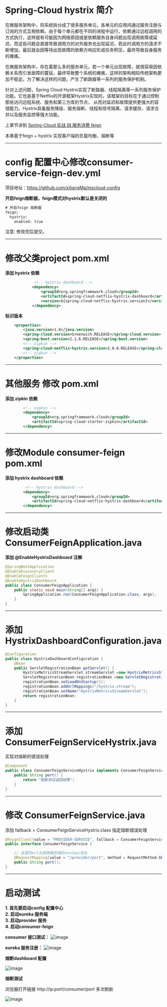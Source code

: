 # Spring-Cloud hystrix 简介

在微服务架构中，将系统拆分成了很多服务单元，各单元的应用间通过服务注册与订阅的方式互相依赖。由于每个单元都在不同的进程中运行，依赖通过远程调用的方式执行，这样就有可能因为网络原因或是依赖服务自身间题出现调用故障或延迟，而这些问题会直接导致调用方的对外服务也出现延迟，若此时调用方的请求不断增加，最后就会因等待出现故障的依赖方响应形成任务积压，最终导致自身服务的瘫痪。

在微服务架构中，存在着那么多的服务单元，若一个单元出现故障，就很容易因依赖关系而引发故障的蔓延，最终导致整个系统的瘫痪，这样的架构相较传统架构更加不稳定。为了解决这样的问题，产生了断路器等一系列的服务保护机制。

针对上述问题，Spring Cloud Hystrix实现了断路器、线程隔离等一系列服务保护功能。它也是基于Netflix的开源框架Hystrix实现的，该框架的目标在于通过控制那些访问远程系统、服务和第三方库的节点， 从而对延迟和故障提供更强大的容错能力。Hystrix具备服务降级、服务熔断、线程和信号隔离、请求缓存、请求合并以及服务监控等强大功能。

上章节讲到 [Spring-Cloud 实战 四 服务消费 feign](https://blog.csdn.net/weixin_41806245/article/details/97941744 "Spring-Cloud 实战 四 服务消费 feign")

本章基于feign + hystrix 实现客户端的负载均衡、熔断等

------------

# config 配置中心修改consumer-service-feign-dev.yml

项目地址：https://github.com/xiliangMa/mscloud-config

**开启feign熔断器，feign模式对hystrix默认是关闭的**

```xml
# 开启feign 熔断器
feign:
  hystrix:
    enabled: true
```
注意: 修改完后提交。

------------

# 修改父类project pom.xml
**添加 hystrix 依赖**

```xml
 			 <!-- hystrix dashboard -->
            <dependency>
                <groupId>org.springframework.cloud</groupId>
                <artifactId>spring-cloud-netflix-hystrix-dashboard</artifactId>
                <version>${spring-cloud-netflix-hystrix.version}</version>
            </dependency>
```

**标识版本**

```xml
	<properties>
        <java.version>1.8</java.version>
        <spring-cloud.version>Greenwich.RELEASE</spring-cloud.version>
        <spring-boot.version>2.1.6.RELEASE</spring-boot.version>
		<!-- zipkin -->
        <spring-cloud-netflix-hystrix.version>2.0.0.RELEASE</spring-cloud-netflix-hystrix.version>
		<!-- zipkin -->
    </properties>
```

------------
# 其他服务 修改 pom.xml

**添加 zipkin 依赖**
```xml
 		<!-- zipkin -->
        <dependency>
            <groupId>org.springframework.cloud</groupId>
            <artifactId>spring-cloud-starter-zipkin</artifactId>
        </dependency>
```
------------
# 修改Module consumer-feign pom.xml
**添加 hystrix dashboard 依赖**

```xml
         <!-- hystrix dashboard -->
        <dependency>
            <groupId>org.springframework.cloud</groupId>
            <artifactId>spring-cloud-netflix-hystrix-dashboard</artifactId>
        </dependency>
```

------------

# 修改启动类 ConsumerFeignApplication.java
**添加 @EnableHystrixDashboard 注解**

```java
@SpringBootApplication
@EnableDiscoveryClient
@EnableFeignClients
@EnableHystrixDashboard
public class ConsumerFeignApplication {
    public static void main(String[] args) {
        SpringApplication.run(ConsumerFeignApplication.class, args);
    }
}

```

------------

# 添加 HystrixDashboardConfiguration.java

```java
@Configuration
public class HystrixDashboardConfiguration {
    @Bean
    public ServletRegistrationBean getServlet() {
        HystrixMetricsStreamServlet streamServlet =new HystrixMetricsStreamServlet();
        ServletRegistrationBean registrationBean =new ServletRegistrationBean(streamServlet);
        registrationBean.setLoadOnStartup(1);
        registrationBean.addUrlMappings("/hystrix.stream");
        registrationBean.setName("HystrixMetricsStreamServlet");
        return registrationBean;
    }
}
```

------------

# 添加 ConsumerFeignServiceHystrix.java
实现对熔断的错误处理

```java
@Component
public class ConsumerFeignServiceHystrix implements ConsumerFeignService {
    public String port() {
        return "熔断测试返回结果";
    }
}
```
------------

# 修改 ConsumerFeignService.java

添加 fallback = ConsumerFeignServiceHystrix.class 指定熔断错误处理

```java
@FeignClient(value = "PROVIDER-SERVICE", fallback = ConsumerFeignServiceHystrix.class)
public interface ConsumerFeignService {

    // 这里的url为调用服务端的restapi地址
    @RequestMapping(value = "/provider/port", method = RequestMethod.GET)
    public String port();
}

```

------------

# 启动测试
**1. 首先要启动config 配置中心** \
**2. 启动eureka 服务端** \
**3. 启动provider 服务** \
**4. 启动consumer-feign**

**consumer 接口测试：**
![image](https://github.com/xiliangMa/mscloud/blob/master/images/Spring-Cloud/consumer-test-feign.png)

**eureka 服务注册：**
![image](https://github.com/xiliangMa/mscloud/blob/master/images/Spring-Cloud/eureka-server-test-feign.png)

**熔断dashboard 配置**

![image](https://github.com/xiliangMa/mscloud/blob/master/images/Spring-Cloud/hystrix-config-test.png)

**熔断测试**

浏览器打开链接 http://ip:port/consumer/port 多次刷新

![image](https://github.com/xiliangMa/mscloud/blob/master/images/Spring-Cloud/hystrix-test.png)



